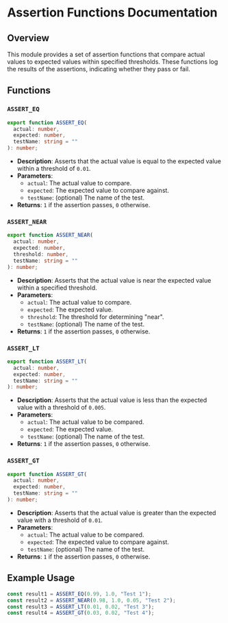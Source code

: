 # Assertion Functions Documentation

## Overview

This module provides a set of assertion functions that compare actual values to expected values within specified thresholds. These functions log the results of the assertions, indicating whether they pass or fail.

## Functions

### `ASSERT_EQ`

```typescript
export function ASSERT_EQ(
  actual: number,
  expected: number,
  testName: string = ""
): number;
```

- **Description**: Asserts that the actual value is equal to the expected value within a threshold of `0.01`.
- **Parameters**:
  - `actual`: The actual value to compare.
  - `expected`: The expected value to compare against.
  - `testName`: (optional) The name of the test.
- **Returns**: `1` if the assertion passes, `0` otherwise.

### `ASSERT_NEAR`

```typescript
export function ASSERT_NEAR(
  actual: number,
  expected: number,
  threshold: number,
  testName: string = ""
): number;
```

- **Description**: Asserts that the actual value is near the expected value within a specified threshold.
- **Parameters**:
  - `actual`: The actual value to compare.
  - `expected`: The expected value.
  - `threshold`: The threshold for determining "near".
  - `testName`: (optional) The name of the test.
- **Returns**: `1` if the assertion passes, `0` otherwise.

### `ASSERT_LT`

```typescript
export function ASSERT_LT(
  actual: number,
  expected: number,
  testName: string = ""
): number;
```

- **Description**: Asserts that the actual value is less than the expected value with a threshold of `0.005`.
- **Parameters**:
  - `actual`: The actual value to be compared.
  - `expected`: The expected value.
  - `testName`: (optional) The name of the test.
- **Returns**: `1` if the assertion passes, `0` otherwise.

### `ASSERT_GT`

```typescript
export function ASSERT_GT(
  actual: number,
  expected: number,
  testName: string = ""
): number;
```

- **Description**: Asserts that the actual value is greater than the expected value with a threshold of `0.01`.
- **Parameters**:
  - `actual`: The actual value to be compared.
  - `expected`: The expected value to compare against.
  - `testName`: (optional) The name of the test.
- **Returns**: `1` if the assertion passes, `0` otherwise.

## Example Usage

```typescript
const result1 = ASSERT_EQ(0.99, 1.0, "Test 1");
const result2 = ASSERT_NEAR(0.98, 1.0, 0.05, "Test 2");
const result3 = ASSERT_LT(0.01, 0.02, "Test 3");
const result4 = ASSERT_GT(0.03, 0.02, "Test 4");
```
